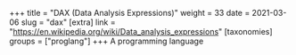 +++
title = "DAX (Data Analysis Expressions)"
weight = 33
date = 2021-03-06
slug = "dax"
[extra]
link = "https://en.wikipedia.org/wiki/Data_analysis_expressions"
[taxonomies]
groups = ["proglang"]
+++
A programming language


